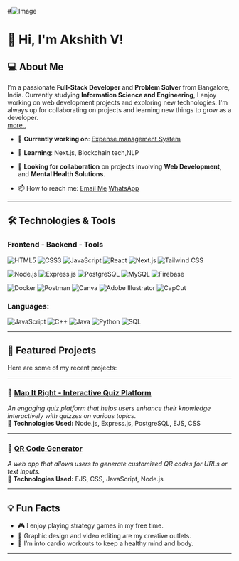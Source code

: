 #![Image](https://github.com/user-attachments/assets/13ed3576-da2c-4c16-9790-17b4a19a7600)
# 👋 Hi, I'm Akshith V!

## 💻 About Me


I’m a passionate **Full-Stack Developer** and **Problem Solver** from Bangalore, India. Currently studying **Information Science and Engineering**, I enjoy working on web development projects and exploring new technologies. I'm always up for collaborating on projects and learning new things to grow as a developer.  
[ more..](https://byakshith.netlify.app/)

- 🔭 **Currently working on**: [Expense management System](#link-to-project) 
- 🌱 **Learning**: Next.js, Blockchain tech,NLP
- 👯 **Looking for collaboration** on projects involving **Web Development**, and **Mental Health Solutions**.
  
- 📫 How to reach me: [Email Me](mailto:akkianki565@gmail.com?subject=Hello%20Akshith&body=I%20wanted%20to%20connect%20with%20you%20regarding...) [WhatsApp](https://wa.me/6363718535?text=Hello%20Akshith%2C%20I%20found%20your%20profile%20on%20GitHub!)


---

## 🛠️ Technologies & Tools

### **Frontend** -  **Backend** - **Tools**
![HTML5](https://img.shields.io/badge/HTML5-%23E34F26?style=flat&logo=html5&logoColor=white) 
![CSS3](https://img.shields.io/badge/CSS3-%231572B6?style=flat&logo=css3&logoColor=white) 
![JavaScript](https://img.shields.io/badge/JavaScript-%23F7DF1E?style=flat&logo=javascript&logoColor=black) 
![React](https://img.shields.io/badge/React-%2361DAFB?style=flat&logo=react&logoColor=black) 
![Next.js](https://img.shields.io/badge/Next.js-%23000000?style=flat&logo=nextdotjs&logoColor=white) 
![Tailwind CSS](https://img.shields.io/badge/Tailwind%20CSS-%2338B2AC?style=flat&logo=tailwindcss&logoColor=white)

![Node.js](https://img.shields.io/badge/Node.js-%23339933?style=flat&logo=node.js&logoColor=white) 
![Express.js](https://img.shields.io/badge/Express.js-%23000000?style=flat&logo=express&logoColor=white) 
![PostgreSQL](https://img.shields.io/badge/PostgreSQL-%23316192?style=flat&logo=postgresql&logoColor=white) 
![MySQL](https://img.shields.io/badge/MySQL-%2300A4DB?style=flat&logo=mysql&logoColor=white) 
![Firebase](https://img.shields.io/badge/Firebase-%23039BE5?style=flat&logo=firebase&logoColor=white)

![Docker](https://img.shields.io/badge/Docker-%232496ED?style=flat&logo=docker&logoColor=white) 
![Postman](https://img.shields.io/badge/Postman-%23FF6C37?style=flat&logo=postman&logoColor=white) 
![Canva](https://img.shields.io/badge/Canva-%23000000?style=flat&logo=canva&logoColor=white) 
![Adobe Illustrator](https://img.shields.io/badge/Adobe%20Illustrator-%23FF9A00?style=flat&logo=adobeillustrator&logoColor=white) 
![CapCut](https://img.shields.io/badge/CapCut-%23000000?style=flat&logo=capcut&logoColor=white)

### **Languages**:
![JavaScript](https://img.shields.io/badge/JavaScript-%23F7DF1E?style=flat&logo=javascript&logoColor=black)
![C++](https://img.shields.io/badge/C%2B%2B-%2300599C?style=flat&logo=c%2B%2B&logoColor=white)
![Java](https://img.shields.io/badge/Java-%23F7DF1E?style=flat&logo=java&logoColor=white)
![Python](https://img.shields.io/badge/Python-%2314354C?style=flat&logo=python&logoColor=white)
![SQL](https://img.shields.io/badge/SQL-%2300F2A2?style=flat&logo=postgresql&logoColor=white)
 

---

## 🚀 Featured Projects
Here are some of my recent projects:

---


### **🧩 [Map It Right - Interactive Quiz Platform](https://github.com/your-username/MapItRight)**  
_An engaging quiz platform that helps users enhance their knowledge interactively with quizzes on various topics._  
:star2: **Technologies Used:** Node.js, Express.js, PostgreSQL, EJS, CSS  

---


### **📱 [QR Code Generator](https://github.com/your-username/QRGenerator)**  
_A web app that allows users to generate customized QR codes for URLs or text inputs._  
:star2: **Technologies Used:** EJS, CSS, JavaScript, Node.js  

---


## 💡 Fun Facts
- 🎮 I enjoy playing strategy games in my free time.
- 🎨 Graphic design and video editing are my creative outlets.
- 💪 I’m into cardio workouts to keep a healthy mind and body.

---
